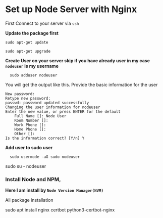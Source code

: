 # Set up Node Server with Nginx

First Connect to your server via `ssh`

**Update the package first**
```
sudo apt-get update
```
```
sudo apt-get upgrade
```

**Create User on your server skip if you have already user in my case `nodeuser` is my username**
```
  sudo adduser nodeuser
```
You will get the output like this.
Provide the basic information for the user
```
New password: 
Retype new password: 
passwd: password updated successfully
Changing the user information for nodeuser
Enter the new value, or press ENTER for the default
	Full Name []: Node User
	Room Number []: 
	Work Phone []: 
	Home Phone []: 
	Other []: 
Is the information correct? [Y/n] Y
```
**Add user to sudo user**
```
  sudo usermode -aG sudo nodeuser
```


sudo su - nodeuser 


### Install Node and NPM, 
**Here I am install by `Node Version Manager(NVM)`**

All package installation 

sudo apt install nginx certbot python3-certbot-nginx


